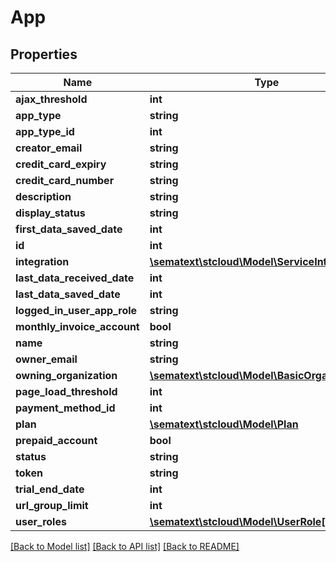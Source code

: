 # App

## Properties
Name | Type | Description | Notes
------------ | ------------- | ------------- | -------------
**ajax_threshold** | **int** |  | [optional]
**app_type** | **string** |  | [optional]
**app_type_id** | **int** |  | [optional]
**creator_email** | **string** |  | [optional]
**credit_card_expiry** | **string** |  | [optional]
**credit_card_number** | **string** |  | [optional]
**description** | **string** |  | [optional]
**display_status** | **string** |  | [optional]
**first_data_saved_date** | **int** |  | [optional]
**id** | **int** |  | [optional]
**integration** | [**\sematext\stcloud\Model\ServiceIntegration**](ServiceIntegration.md) |  | [optional]
**last_data_received_date** | **int** |  | [optional]
**last_data_saved_date** | **int** |  | [optional]
**logged_in_user_app_role** | **string** |  | [optional]
**monthly_invoice_account** | **bool** |  | [optional]
**name** | **string** |  | [optional]
**owner_email** | **string** |  | [optional]
**owning_organization** | [**\sematext\stcloud\Model\BasicOrganizationDto**](BasicOrganizationDto.md) |  | [optional]
**page_load_threshold** | **int** |  | [optional]
**payment_method_id** | **int** |  | [optional]
**plan** | [**\sematext\stcloud\Model\Plan**](Plan.md) |  | [optional]
**prepaid_account** | **bool** |  | [optional]
**status** | **string** |  | [optional]
**token** | **string** |  | [optional]
**trial_end_date** | **int** |  | [optional]
**url_group_limit** | **int** |  | [optional]
**user_roles** | [**\sematext\stcloud\Model\UserRole[]**](UserRole.md) |  | [optional]

[[Back to Model list]](../README.md#documentation-for-models) [[Back to API list]](../README.md#documentation-for-api-endpoints) [[Back to README]](../README.md)
